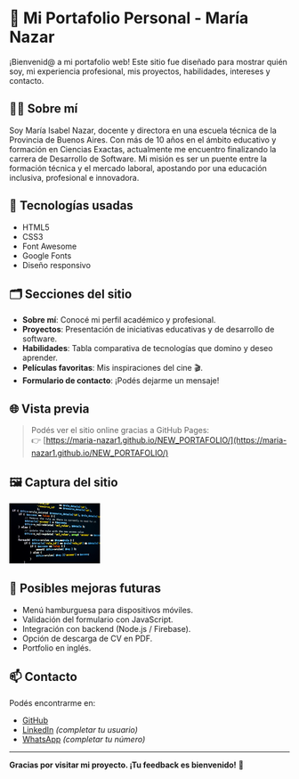 # 🌟 Mi Portafolio Personal - María  Nazar

¡Bienvenid@ a mi portafolio web! Este sitio fue diseñado para mostrar quién soy, mi experiencia profesional, mis proyectos, habilidades, intereses y contacto.

## 👩‍💻 Sobre mí

Soy María Isabel Nazar, docente y directora en una escuela técnica de la Provincia de Buenos Aires. Con más de 10 años en el ámbito educativo y formación en Ciencias Exactas, actualmente me encuentro finalizando la carrera de Desarrollo de Software. Mi misión es ser un puente entre la formación técnica y el mercado laboral, apostando por una educación inclusiva, profesional e innovadora.

## 🧰 Tecnologías usadas

- HTML5
- CSS3
- Font Awesome
- Google Fonts
- Diseño responsivo

## 🗂️ Secciones del sitio

- **Sobre mí**: Conocé mi perfil académico y profesional.
- **Proyectos**: Presentación de iniciativas educativas y de desarrollo de software.
- **Habilidades**: Tabla comparativa de tecnologías que domino y deseo aprender.
- **Películas favoritas**: Mis inspiraciones del cine 🎬.
- **Formulario de contacto**: ¡Podés dejarme un mensaje!

## 🌐 Vista previa

> Podés ver el sitio online gracias a GitHub Pages:  
👉 [https://maria-nazar1.github.io/NEW_PORTAFOLIO/](https://maria-nazar1.github.io/NEW_PORTAFOLIO/)

## 🖼️ Captura del sitio

![Captura del sitio](img/proyect1.png)

## 📝 Posibles mejoras futuras

- Menú hamburguesa para dispositivos móviles.
- Validación del formulario con JavaScript.
- Integración con backend (Node.js / Firebase).
- Opción de descarga de CV en PDF.
- Portfolio en inglés.

## 📫 Contacto

Podés encontrarme en:

- [GitHub](https://github.com/Maria-Nazar1)
- [LinkedIn](https://linkedin.com/in/tu_usuario) *(completar tu usuario)*
- [WhatsApp](https://wa.me/549XXXXXXXXXX) *(completar tu número)*

---

**Gracias por visitar mi proyecto. ¡Tu feedback es bienvenido!** 🙌
